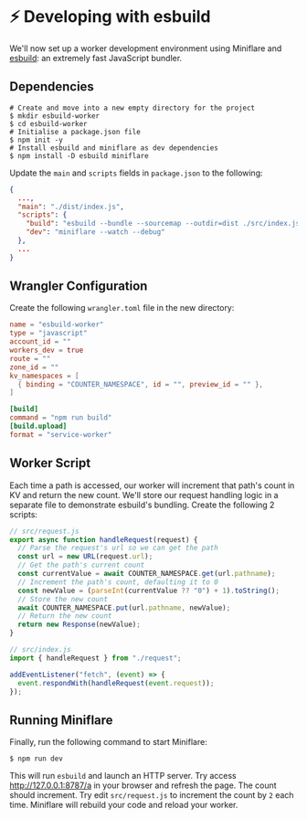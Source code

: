 # ⚡️ Developing with esbuild

We'll now set up a worker development environment using Miniflare and
[esbuild](https://esbuild.github.io/): an extremely fast JavaScript bundler.

## Dependencies

```shell
# Create and move into a new empty directory for the project
$ mkdir esbuild-worker
$ cd esbuild-worker
# Initialise a package.json file
$ npm init -y
# Install esbuild and miniflare as dev dependencies
$ npm install -D esbuild miniflare
```

Update the `main` and `scripts` fields in `package.json` to the following:

```json
{
  ...,
  "main": "./dist/index.js",
  "scripts": {
    "build": "esbuild --bundle --sourcemap --outdir=dist ./src/index.js",
    "dev": "miniflare --watch --debug"
  },
  ...
}
```

## Wrangler Configuration

Create the following `wrangler.toml` file in the new directory:

```toml
name = "esbuild-worker"
type = "javascript"
account_id = ""
workers_dev = true
route = ""
zone_id = ""
kv_namespaces = [
  { binding = "COUNTER_NAMESPACE", id = "", preview_id = "" },
]

[build]
command = "npm run build"
[build.upload]
format = "service-worker"
```

## Worker Script

Each time a path is accessed, our worker will increment that path's count in KV
and return the new count. We'll store our request handling logic in a separate
file to demonstrate esbuild's bundling. Create the following 2 scripts:

```js
// src/request.js
export async function handleRequest(request) {
  // Parse the request's url so we can get the path
  const url = new URL(request.url);
  // Get the path's current count
  const currentValue = await COUNTER_NAMESPACE.get(url.pathname);
  // Increment the path's count, defaulting it to 0
  const newValue = (parseInt(currentValue ?? "0") + 1).toString();
  // Store the new count
  await COUNTER_NAMESPACE.put(url.pathname, newValue);
  // Return the new count
  return new Response(newValue);
}
```

```js
// src/index.js
import { handleRequest } from "./request";

addEventListener("fetch", (event) => {
  event.respondWith(handleRequest(event.request));
});
```

## Running Miniflare

Finally, run the following command to start Miniflare:

```shell
$ npm run dev
```

This will run `esbuild` and launch an HTTP server. Try access
<http://127.0.0.1:8787/a> in your browser and refresh the page. The count should
increment. Try edit `src/request.js` to increment the count by `2` each time.
Miniflare will rebuild your code and reload your worker.
